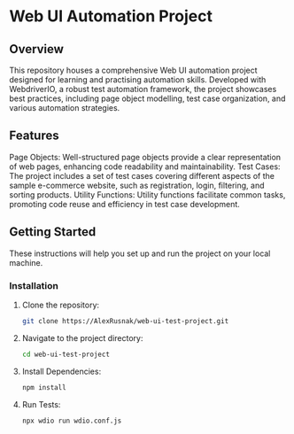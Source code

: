 # Web UI Automation Project

## Overview
This repository houses a comprehensive Web UI automation project designed for learning and practising automation skills. Developed with WebdriverIO, a robust test automation framework, the project showcases best practices, including page object modelling, test case organization, and various automation strategies.

## Features
Page Objects: Well-structured page objects provide a clear representation of web pages, enhancing code readability and maintainability.
Test Cases: The project includes a set of test cases covering different aspects of the sample e-commerce website, such as registration, login, filtering, and sorting products.
Utility Functions: Utility functions facilitate common tasks, promoting code reuse and efficiency in test case development.

## Getting Started

These instructions will help you set up and run the project on your local machine.


### Installation

1. Clone the repository:

   ```bash
   git clone https://AlexRusnak/web-ui-test-project.git

2. Navigate to the project directory:

   ```bash
   cd web-ui-test-project

3. Install Dependencies:

   ```bash
   npm install

4. Run Tests:

   ```bash
   npx wdio run wdio.conf.js
